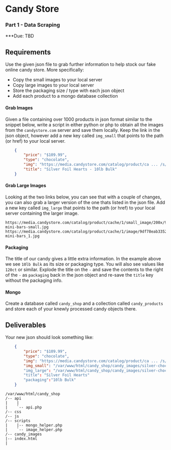 Candy Store
===========

### Part 1 - Data Scraping
***Due: TBD

## Requirements

Use the given json file to grab further information to help stock our fake online candy store. More specifically:
- Copy the small images to your local server
- Copy large images to your local server
- Store the packaging size / type with each json object
- Add each product to a mongo database collection

#### Grab Images
Given a file containing over 1000 products in json format similar to the snippet below, write a script in either python or php to obtain all the images from the `candystore.com` server and save them locally. Keep the link in the json object, however add a new key called `img_small` that points to the path (or href) to your local server.

```json
    {
        "price": "$109.99",
        "type": "chocolate",
        "img": "https://media.candystore.com/catalog/product/ca ... /s/i/silver-chocolate-foil-hearts-bulk_1.jpg",
        "title": "Silver Foil Hearts - 10lb Bulk"
    }
```

#### Grab Large Images

Looking at the two links below, you can see that with a couple of changes, you can also grab a larger version of the one thats listed in the json file. Add a new key called `img_large` that points to the path (or href) to your local server containing the larger image.

```
https://media.candystore.com/catalog/product/cache/1/small_image/200x/9df78eab33525d08d6e5fb8d27136e95/h/e/hershey-mini-bars-small.jpg
https://media.candystore.com/catalog/product/cache/1/image/9df78eab33525d08d6e5fb8d27136e95/h/e/hershey-mini-bars_1.jpg
```

#### Packaging

The title of our candy gives a little extra information. In the example above we see `10lb Bulk` as its size or packaging type. You will also see values like `120ct` or similar. Explode the title on the `-` and save the contents to the right of the `-` as `packaging` back in the json object and re-save the `title` key without the packaging info.

#### Mongo

Create a database called `candy_shop` and a collection called `candy_products` and store each of your knewly processed candy objects there.

## Deliverables

Your new json should look something like:

```json
    {
        "price": "$109.99",
        "type": "chocolate",
        "img": "https://media.candystore.com/catalog/product/ca ... /s/i/silver-chocolate-foil-hearts-bulk_1.jpg",
        "img_small": "/var/www/html/candy_shop/candy_images/silver-chocolate-foil-hearts-bulk_small.jpg"
        "img_large": "/var/www/html/candy_shop/candy_images/silver-chocolate-foil-hearts-bulk_large.jpg"
        "title": "Silver Foil Hearts"
        "packaging":"10lb Bulk"
    }
```

```
/var/www/html/candy_shop
/-- api
|    | 
|    `-- api.php
/-- css
/-- js
/-- scripts
|    |-- mongo_helper.php
|    `-- image_helper.php
/-- candy_images
|-- index.html
|
```

